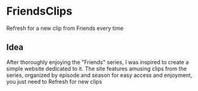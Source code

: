 # FriendsClips
Refresh for a new clip from Friends every time

## Idea


After thoroughly enjoying the "Friends" series, I was inspired to create a simple website dedicated to it. The site features amusing clips from the series, organized by episode and season for easy access and enjoyment, you just need to Refresh for new clips
